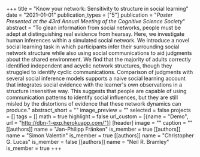 +++
title = "Know your network: Sensitivity to structure in social learning"
date = "2021-01-01"
publication_types = ["5"]
publication = "_Poster Presented at the 43rd Annual Meeting of the Cognitive Science Society_"
abstract = "To glean information from social networks, people must be adept at distinguishing real evidence from hearsay. Here, we investigate human inferences within a simulated social network. We introduce a novel social learning task in which participants infer their surrounding social network structure while also using social communications to aid judgments about the shared environment. We find that the majority of adults correctly identified independent and acyclic network structures, though they struggled to identify cyclic communications. Comparison of judgments with several social inference models supports a naive social learning account that integrates social evidence with the learner's own observations in a structure insensitive way. This suggests that people are capable of using communication patterns to identify social influences, but they are still misled by the distortions of evidence that these network dynamics can produce."
abstract_short = ""
image_preview = ""
selected = false
projects = []
tags = []
math = true
highlight = false
url_custom = [{name = "Demo", url = "http://dbn-1-exp.herokuapp.com/"}]
[header]
image = ""
caption = ""
[[authors]]
	name = "Jan-Philipp Fränken"
	is_member = true
[[authors]]
	name = "Simon Valentin"
	is_member = true
[[authors]]
	name = "Christopher G. Lucas"
	is_member = false
[[authors]]
	name = "Neil R. Bramley"
	is_member = true
+++
